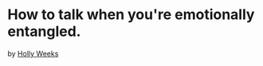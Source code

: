 # How to talk when you're emotionally entangled.
by [Holly Weeks](https://hbsp.harvard.edu/search?action=&author=Holly%20Weeks)

